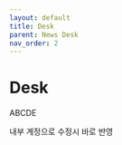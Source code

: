 ```yaml
---
layout: default
title: Desk
parent: News Desk
nav_order: 2
---
```


# Desk

ABCDE

내부 계정으로 수정시 바로 반영
